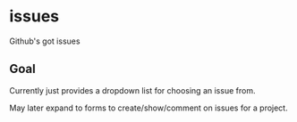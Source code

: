 issues
======

Github's got issues

Goal
----

Currently just provides a dropdown list for choosing an issue from.

May later expand to forms to create/show/comment on issues for a project.
